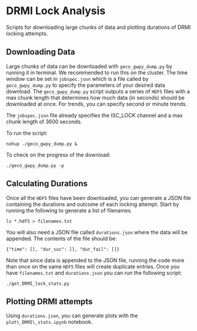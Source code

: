 # DRMI Lock Analysis

Scripts for downloading large chunks of data and plotting durations of DRMI locking attempts.

## Downloading Data

Large chunks of data can be downloaded with `geco_gwpy_dump.py` by running it in terminal. We recommended to run this on the cluster. The time window can be set in `jobspec.json` which is a file called by `geco_gwpy_dump.py` to specify the parameters of your desired data download. The `geco_gwpy_dump.py` script outputs a series of `HDF5` files with a max chunk length that determines how much data (in seconds) should be downloaded at once. For trends, you can specify second or minute trends.

The `jobspec.json` file already specifies the ISC\_LOCK channel and a max chunk length of 3600 seconds. 

To run the script:

`nohup ./geco_gwpy_dump.py &` 

To check on the progress of the download:

`./geco_gwpy_dump.py -p`

## Calculating Durations

Once all the `HDF5` files have been downloaded, you can generate a JSON file containing the durations and outcome of each locking attempt. Start by running the following to generate a list of filenames. 

`ls *.hdf5 > filenames.txt`

You will also need a JSON file called `durations.json` where the data will be appended. The contents of the file should be:

`{"time": [], "dur_suc": [], "dur_fail": []}`

Note that since data is appended to the JSON file, running the code more than once on the same `HDF5` files will create duplicate entries. Once you have `filenames.txt` and `durations.json` you can run the following script: 

`./get_DRMI_lock_stats.py`

## Plotting DRMI attempts

Using `durations.json`, you can generate plots with the `plot\_DRMI\_stats.ipynb` notebook. 








